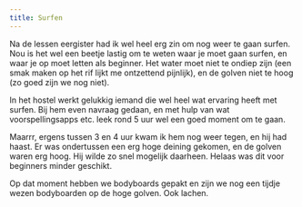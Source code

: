 ```yaml
---
title: Surfen
---
```



Na de lessen eergister had ik wel heel erg zin om nog weer te gaan surfen. Nou
is het wel een beetje lastig om te weten waar je moet gaan surfen, en waar je op
moet letten als beginner. Het water moet niet te ondiep zijn (een smak maken op
het rif lijkt me ontzettend pijnlijk), en de golven niet te hoog (zo goed zijn
we nog niet).

In het hostel werkt gelukkig iemand die wel heel wat ervaring heeft met surfen.
Bij hem even navraag gedaan, en met hulp van wat voorspellingsapps etc. leek
rond 5 uur wel een goed moment om te gaan.

Maarrr, ergens tussen 3 en 4 uur kwam ik hem nog weer tegen, en hij had haast.
Er was ondertussen een erg hoge deining gekomen, en de golven waren erg hoog.
Hij wilde zo snel mogelijk daarheen. Helaas was dit voor beginners minder
geschikt.

Op dat moment hebben we bodyboards gepakt en zijn we nog een tijdje wezen 
bodyboarden op de hoge golven. Ook lachen.
